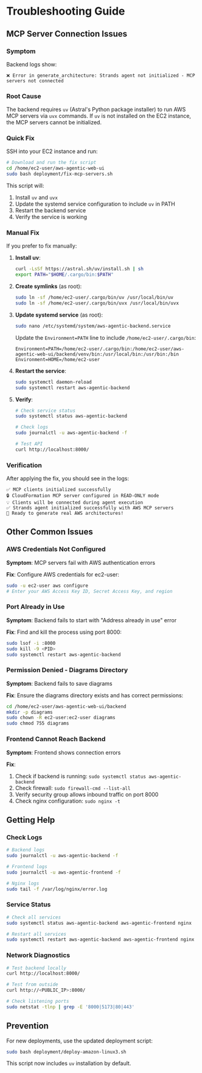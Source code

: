 # Troubleshooting Guide

## MCP Server Connection Issues

### Symptom
Backend logs show:
```
❌ Error in generate_architecture: Strands agent not initialized - MCP servers not connected
```

### Root Cause
The backend requires `uv` (Astral's Python package installer) to run AWS MCP servers via `uvx` commands. If `uv` is not installed on the EC2 instance, the MCP servers cannot be initialized.

### Quick Fix
SSH into your EC2 instance and run:

```bash
# Download and run the fix script
cd /home/ec2-user/aws-agentic-web-ui
sudo bash deployment/fix-mcp-servers.sh
```

This script will:
1. Install `uv` and `uvx` 
2. Update the systemd service configuration to include `uv` in PATH
3. Restart the backend service
4. Verify the service is working

### Manual Fix
If you prefer to fix manually:

1. **Install uv**:
   ```bash
   curl -LsSf https://astral.sh/uv/install.sh | sh
   export PATH="$HOME/.cargo/bin:$PATH"
   ```

2. **Create symlinks** (as root):
   ```bash
   sudo ln -sf /home/ec2-user/.cargo/bin/uv /usr/local/bin/uv
   sudo ln -sf /home/ec2-user/.cargo/bin/uvx /usr/local/bin/uvx
   ```

3. **Update systemd service** (as root):
   ```bash
   sudo nano /etc/systemd/system/aws-agentic-backend.service
   ```
   
   Update the `Environment=PATH` line to include `/home/ec2-user/.cargo/bin`:
   ```
   Environment=PATH=/home/ec2-user/.cargo/bin:/home/ec2-user/aws-agentic-web-ui/backend/venv/bin:/usr/local/bin:/usr/bin:/bin
   Environment=HOME=/home/ec2-user
   ```

4. **Restart the service**:
   ```bash
   sudo systemctl daemon-reload
   sudo systemctl restart aws-agentic-backend
   ```

5. **Verify**:
   ```bash
   # Check service status
   sudo systemctl status aws-agentic-backend
   
   # Check logs
   sudo journalctl -u aws-agentic-backend -f
   
   # Test API
   curl http://localhost:8000/
   ```

### Verification
After applying the fix, you should see in the logs:
```
✅ MCP clients initialized successfully
🔒 CloudFormation MCP server configured in READ-ONLY mode
💡 Clients will be connected during agent execution
✅ Strands agent initialized successfully with AWS MCP servers
🚀 Ready to generate real AWS architectures!
```

## Other Common Issues

### AWS Credentials Not Configured
**Symptom**: MCP servers fail with AWS authentication errors

**Fix**: Configure AWS credentials for ec2-user:
```bash
sudo -u ec2-user aws configure
# Enter your AWS Access Key ID, Secret Access Key, and region
```

### Port Already in Use
**Symptom**: Backend fails to start with "Address already in use" error

**Fix**: Find and kill the process using port 8000:
```bash
sudo lsof -i :8000
sudo kill -9 <PID>
sudo systemctl restart aws-agentic-backend
```

### Permission Denied - Diagrams Directory
**Symptom**: Backend fails to save diagrams

**Fix**: Ensure the diagrams directory exists and has correct permissions:
```bash
cd /home/ec2-user/aws-agentic-web-ui/backend
mkdir -p diagrams
sudo chown -R ec2-user:ec2-user diagrams
sudo chmod 755 diagrams
```

### Frontend Cannot Reach Backend
**Symptom**: Frontend shows connection errors

**Fix**: 
1. Check if backend is running: `sudo systemctl status aws-agentic-backend`
2. Check firewall: `sudo firewall-cmd --list-all`
3. Verify security group allows inbound traffic on port 8000
4. Check nginx configuration: `sudo nginx -t`

## Getting Help

### Check Logs
```bash
# Backend logs
sudo journalctl -u aws-agentic-backend -f

# Frontend logs
sudo journalctl -u aws-agentic-frontend -f

# Nginx logs
sudo tail -f /var/log/nginx/error.log
```

### Service Status
```bash
# Check all services
sudo systemctl status aws-agentic-backend aws-agentic-frontend nginx

# Restart all services
sudo systemctl restart aws-agentic-backend aws-agentic-frontend nginx
```

### Network Diagnostics
```bash
# Test backend locally
curl http://localhost:8000/

# Test from outside
curl http://<PUBLIC_IP>:8000/

# Check listening ports
sudo netstat -tlnp | grep -E '8000|5173|80|443'
```

## Prevention

For new deployments, use the updated deployment script:
```bash
sudo bash deployment/deploy-amazon-linux3.sh
```

This script now includes `uv` installation by default.

